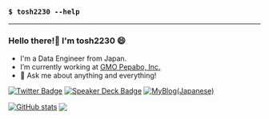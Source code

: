 ### `$ tosh2230 --help`

---

### Hello there!👋 I'm tosh2230 :smile:

- I'm a Data Engineer from Japan.
- I’m currently working at [GMO Pepabo, Inc.](https://pepabo.com/en/)
- 💬 Ask me about anything and everything!

[![Twitter Badge](https://img.shields.io/badge/-tosh2230-00acee?style=simple&logo=twitter&logoColor=white&link=https://twitter.com/tosh2230/)](https://www.twitter.com/tosh2230/)
[![Speaker Deck Badge](https://img.shields.io/badge/-tosh2230-darkgreen?style=simple&logo=speakerdeck&logoColor=white&link=https://speakerdeck.com/tosh2230/)](https://speakerdeck.com/tosh2230/)
[![MyBlog(Japanese)](https://img.shields.io/badge/-MyBlog(Japanese)-midnightblue?style=simple&logo=hatena&logoColor=white&link=https://ts223.hatenablog.com)](https://ts223.hatenablog.com)

<a href="https://github.com/tosh2230/github-readme-stats"><img align="center" src="https://github-readme-stats.vercel.app/api?username=tosh2230&show_icons=true&include_all_commits=true&hide_border=true" alt="GitHub stats" /></a>
<a href="https://github.com/tosh2230/github-readme-stats"><img align="center" src="https://github-readme-stats.vercel.app/api/top-langs/?username=tosh2230&layout=compact&hide_border=true&hide=jupyter%20notebook" /></a>

<!--
**tosh2230/tosh2230** is a ✨ _special_ ✨ repository because its `README.md` (this file) appears on your GitHub profile.

Here are some ideas to get you started:

- 🔭 I’m currently working on ...
- 🌱 I’m currently learning ...
- 👯 I’m looking to collaborate on ...
- 🤔 I’m looking for help with ...
- 💬 Ask me about ...
- 📫 How to reach me: ...
- 😄 Pronouns: ...
- ⚡ Fun fact: ...
-->
